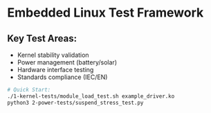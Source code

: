 # Embedded Linux Test Framework

## Key Test Areas:
- Kernel stability validation
- Power management (battery/solar)
- Hardware interface testing
- Standards compliance (IEC/EN)

```bash
# Quick Start:
./1-kernel-tests/module_load_test.sh example_driver.ko
python3 2-power-tests/suspend_stress_test.py
```
